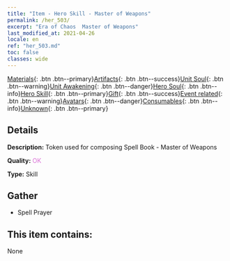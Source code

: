 ```yaml
---
title: "Item - Hero Skill - Master of Weapons"
permalink: /her_503/
excerpt: "Era of Chaos  Master of Weapons"
last_modified_at: 2021-04-26
locale: en
ref: "her_503.md"
toc: false
classes: wide
---
```

 [Materials](/Items/){: .btn .btn--primary}[Artifacts](/Items/Artifacts/){: .btn .btn--success}[Unit Soul](/Items/UnitSoul/){: .btn .btn--warning}[Unit Awakening](/Items/UnitAwakening/){: .btn .btn--danger}[Hero Soul](/Items/HeroSoul/){: .btn .btn--info}[Hero Skill](/Items/HeroSkill/){: .btn .btn--primary}[Gift](/Items/Gift/){: .btn .btn--success}[Event related](/Items/Events/){: .btn .btn--warning}[Avatars](/Items/Avatars/){: .btn .btn--danger}[Consumables](/Items/Consumables/){: .btn .btn--info}[Unknown](/Items/Unknown/){: .btn .btn--primary}

## Details
 **Description:** Token used for composing Spell Book - Master of Weapons

 **Quality:** <span style="color: #DA70D6">OK</span>

 **Type:** Skill

## Gather

*    Spell Prayer 

## This item contains:

  None

